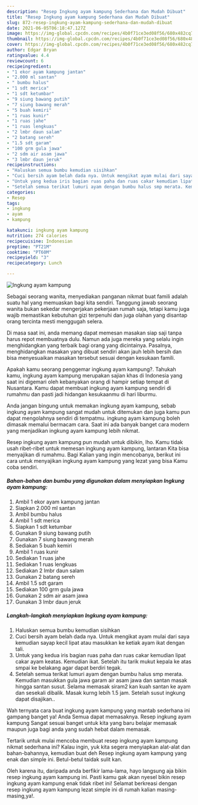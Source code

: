 ```yaml
---
description: "Resep Ingkung ayam kampung Sederhana dan Mudah Dibuat"
title: "Resep Ingkung ayam kampung Sederhana dan Mudah Dibuat"
slug: 872-resep-ingkung-ayam-kampung-sederhana-dan-mudah-dibuat
date: 2021-06-05T06:18:47.127Z
image: https://img-global.cpcdn.com/recipes/4b0f71ce3ed08f56/680x482cq70/ingkung-ayam-kampung-foto-resep-utama.jpg
thumbnail: https://img-global.cpcdn.com/recipes/4b0f71ce3ed08f56/680x482cq70/ingkung-ayam-kampung-foto-resep-utama.jpg
cover: https://img-global.cpcdn.com/recipes/4b0f71ce3ed08f56/680x482cq70/ingkung-ayam-kampung-foto-resep-utama.jpg
author: Edgar Bryan
ratingvalue: 4.4
reviewcount: 6
recipeingredient:
- "1 ekor ayam kampung jantan"
- "2.000 ml santan"
- " bumbu halus"
- "1 sdt merica"
- "1 sdt ketumbar"
- "9 siung bawang putih"
- "7 siung bawang merah"
- "5 buah kemiri"
- "1 ruas kunir"
- "1 ruas jahe"
- "1 ruas lengkuas"
- "2 lmbr daun salam"
- "2 batang sereh"
- "1.5 sdt garam"
- "100 grm gula jawa"
- "2 sdm air asam jawa"
- "3 lmbr daun jeruk"
recipeinstructions:
- "Haluskan semua bumbu kemudian sisihkan"
- "Cuci bersih ayam belah dada nya. Untuk mengikat ayam mulai dari saya kemudian sayap kecil lipat atau masukkan ke ketiak ayam ikat dengan tali."
- "Untuk yang kedua iris bagian ruas paha dan ruas cakar kemudian lipat cakar ayam keatas. Kemudian ikat. Setelah itu tarik mukut kepala ke atas smpai ke belakang agar dapat berdiri tegak."
- "Setelah semua terikat lumuri ayam dengan bumbu halus smp merata. Kemudian masukkan gula jawa garam air asam jawa dan santan masak hingga santan susut. Selama memasak siram2 kan kuah santan ke ayam dan sesekali dibalik. Masak kurng lebih 1.5 jam. Setelah susut ingkung dapat disajikan.."
categories:
- Resep
tags:
- ingkung
- ayam
- kampung

katakunci: ingkung ayam kampung 
nutrition: 274 calories
recipecuisine: Indonesian
preptime: "PT21M"
cooktime: "PT60M"
recipeyield: "3"
recipecategory: Lunch

---
```



![Ingkung ayam kampung](https://img-global.cpcdn.com/recipes/4b0f71ce3ed08f56/680x482cq70/ingkung-ayam-kampung-foto-resep-utama.jpg)

Sebagai seorang wanita, menyediakan panganan nikmat buat famili adalah suatu hal yang memuaskan bagi kita sendiri. Tanggung jawab seorang  wanita bukan sekedar mengerjakan pekerjaan rumah saja, tetapi kamu juga wajib memastikan kebutuhan gizi terpenuhi dan juga olahan yang disantap orang tercinta mesti menggugah selera.

Di masa  saat ini, anda memang dapat memesan masakan siap saji tanpa harus repot membuatnya dulu. Namun ada juga mereka yang selalu ingin menghidangkan yang terbaik bagi orang yang dicintainya. Pasalnya, menghidangkan masakan yang dibuat sendiri akan jauh lebih bersih dan bisa menyesuaikan masakan tersebut sesuai dengan kesukaan famili. 



Apakah kamu seorang penggemar ingkung ayam kampung?. Tahukah kamu, ingkung ayam kampung merupakan sajian khas di Indonesia yang saat ini digemari oleh kebanyakan orang di hampir setiap tempat di Nusantara. Kamu dapat membuat ingkung ayam kampung sendiri di rumahmu dan pasti jadi hidangan kesukaanmu di hari liburmu.

Anda jangan bingung untuk memakan ingkung ayam kampung, sebab ingkung ayam kampung sangat mudah untuk ditemukan dan juga kamu pun dapat mengolahnya sendiri di tempatmu. ingkung ayam kampung boleh dimasak memalui bermacam cara. Saat ini ada banyak banget cara modern yang menjadikan ingkung ayam kampung lebih nikmat.

Resep ingkung ayam kampung pun mudah untuk dibikin, lho. Kamu tidak usah ribet-ribet untuk memesan ingkung ayam kampung, lantaran Kita bisa menyajikan di rumahmu. Bagi Kalian yang ingin mencobanya, berikut ini cara untuk menyajikan ingkung ayam kampung yang lezat yang bisa Kamu coba sendiri.

<!--inarticleads1-->

##### Bahan-bahan dan bumbu yang digunakan dalam menyiapkan Ingkung ayam kampung:

1. Ambil 1 ekor ayam kampung jantan
1. Siapkan 2.000 ml santan
1. Ambil  bumbu halus
1. Ambil 1 sdt merica
1. Siapkan 1 sdt ketumbar
1. Gunakan 9 siung bawang putih
1. Gunakan 7 siung bawang merah
1. Sediakan 5 buah kemiri
1. Ambil 1 ruas kunir
1. Sediakan 1 ruas jahe
1. Sediakan 1 ruas lengkuas
1. Sediakan 2 lmbr daun salam
1. Gunakan 2 batang sereh
1. Ambil 1.5 sdt garam
1. Sediakan 100 grm gula jawa
1. Gunakan 2 sdm air asam jawa
1. Gunakan 3 lmbr daun jeruk




<!--inarticleads2-->

##### Langkah-langkah menyiapkan Ingkung ayam kampung:

1. Haluskan semua bumbu kemudian sisihkan
1. Cuci bersih ayam belah dada nya. Untuk mengikat ayam mulai dari saya kemudian sayap kecil lipat atau masukkan ke ketiak ayam ikat dengan tali.
1. Untuk yang kedua iris bagian ruas paha dan ruas cakar kemudian lipat cakar ayam keatas. Kemudian ikat. Setelah itu tarik mukut kepala ke atas smpai ke belakang agar dapat berdiri tegak.
1. Setelah semua terikat lumuri ayam dengan bumbu halus smp merata. Kemudian masukkan gula jawa garam air asam jawa dan santan masak hingga santan susut. Selama memasak siram2 kan kuah santan ke ayam dan sesekali dibalik. Masak kurng lebih 1.5 jam. Setelah susut ingkung dapat disajikan..




Wah ternyata cara buat ingkung ayam kampung yang mantab sederhana ini gampang banget ya! Anda Semua dapat memasaknya. Resep ingkung ayam kampung Sangat sesuai banget untuk kita yang baru belajar memasak maupun juga bagi anda yang sudah hebat dalam memasak.

Tertarik untuk mulai mencoba membuat resep ingkung ayam kampung nikmat sederhana ini? Kalau ingin, yuk kita segera menyiapkan alat-alat dan bahan-bahannya, kemudian buat deh Resep ingkung ayam kampung yang enak dan simple ini. Betul-betul taidak sulit kan. 

Oleh karena itu, daripada anda berfikir lama-lama, hayo langsung aja bikin resep ingkung ayam kampung ini. Pasti kamu gak akan nyesel bikin resep ingkung ayam kampung enak tidak ribet ini! Selamat berkreasi dengan resep ingkung ayam kampung lezat simple ini di rumah kalian masing-masing,ya!.

